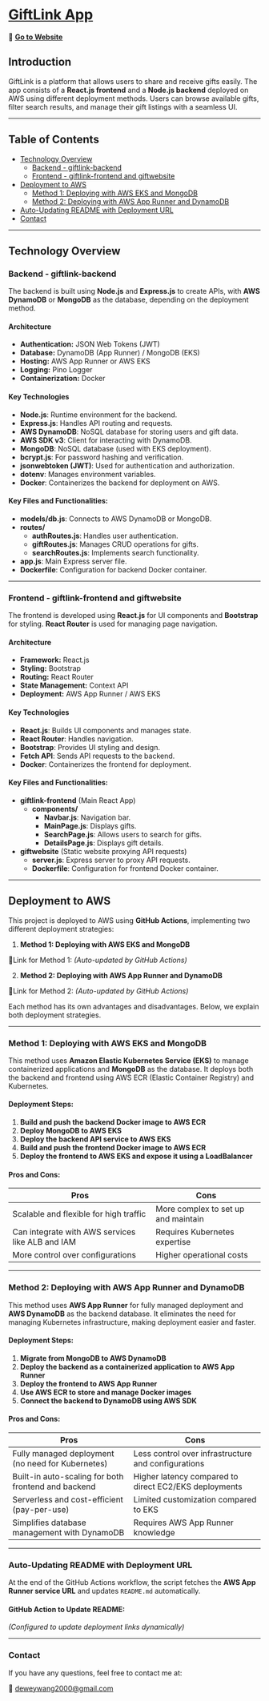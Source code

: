# [GiftLink App](https://dy6kdtagsb.us-east-1.awsapprunner.com)
🔗 <a href="https://dy6kdtagsb.us-east-1.awsapprunner.com" target="_blank">**Go to Website**</a>

## Introduction
GiftLink is a platform that allows users to share and receive gifts easily. The app consists of a **React.js frontend** and a **Node.js backend** deployed on AWS using different deployment methods. Users can browse available gifts, filter search results, and manage their gift listings with a seamless UI.

---

## Table of Contents
- [Technology Overview](#technology-overview)
  - [Backend - giftlink-backend](#backend---giftlink-backend)
  - [Frontend - giftlink-frontend and giftwebsite](#frontend---giftlink-frontend-and-giftwebsite)
- [Deployment to AWS](#deployment-to-aws)
  - [Method 1: Deploying with AWS EKS and MongoDB](#method-1-deploying-with-aws-eks-and-mongodb)
  - [Method 2: Deploying with AWS App Runner and DynamoDB](#method-2-deploying-with-aws-app-runner-and-dynamodb)
- [Auto-Updating README with Deployment URL](#auto-updating-readme-with-deployment-url)
- [Contact](#contact)


---

## Technology Overview

### Backend - giftlink-backend
The backend is built using **Node.js** and **Express.js** to create APIs, with **AWS DynamoDB** or **MongoDB** as the database, depending on the deployment method.

#### Architecture
- **Authentication:** JSON Web Tokens (JWT)
- **Database:** DynamoDB (App Runner) / MongoDB (EKS)
- **Hosting:** AWS App Runner or AWS EKS
- **Logging:** Pino Logger
- **Containerization:** Docker

#### Key Technologies
- **Node.js**: Runtime environment for the backend.
- **Express.js**: Handles API routing and requests.
- **AWS DynamoDB**: NoSQL database for storing users and gift data.
- **AWS SDK v3**: Client for interacting with DynamoDB.
- **MongoDB**: NoSQL database (used with EKS deployment).
- **bcrypt.js**: For password hashing and verification.
- **jsonwebtoken (JWT)**: Used for authentication and authorization.
- **dotenv**: Manages environment variables.
- **Docker**: Containerizes the backend for deployment on AWS.

#### Key Files and Functionalities:
- **models/db.js**: Connects to AWS DynamoDB or MongoDB.
- **routes/**
  - **authRoutes.js**: Handles user authentication.
  - **giftRoutes.js**: Manages CRUD operations for gifts.
  - **searchRoutes.js**: Implements search functionality.
- **app.js**: Main Express server file.
- **Dockerfile**: Configuration for backend Docker container.

---

### Frontend - giftlink-frontend and giftwebsite
The frontend is developed using **React.js** for UI components and **Bootstrap** for styling. **React Router** is used for managing page navigation.

#### Architecture
- **Framework:** React.js
- **Styling:** Bootstrap
- **Routing:** React Router
- **State Management:** Context API
- **Deployment:** AWS App Runner / AWS EKS

#### Key Technologies
- **React.js**: Builds UI components and manages state.
- **React Router**: Handles navigation.
- **Bootstrap**: Provides UI styling and design.
- **Fetch API**: Sends API requests to the backend.
- **Docker**: Containerizes the frontend for deployment.

#### Key Files and Functionalities:
- **giftlink-frontend** (Main React App)
  - **components/**
    - **Navbar.js**: Navigation bar.
    - **MainPage.js**: Displays gifts.
    - **SearchPage.js**: Allows users to search for gifts.
    - **DetailsPage.js**: Displays gift details.
- **giftwebsite** (Static website proxying API requests)
  - **server.js**: Express server to proxy API requests.
  - **Dockerfile**: Configuration for frontend Docker container.

---

## Deployment to AWS

This project is deployed to AWS using **GitHub Actions**, implementing two different deployment strategies:

1. **Method 1: Deploying with AWS EKS and MongoDB**
   
🔗Link for Method 1: *(Auto-updated by GitHub Actions)*

2. **Method 2: Deploying with AWS App Runner and DynamoDB**
   
🔗Link for Method 2: *(Auto-updated by GitHub Actions)*

Each method has its own advantages and disadvantages. Below, we explain both deployment strategies.

---

### Method 1: Deploying with AWS EKS and MongoDB

This method uses **Amazon Elastic Kubernetes Service (EKS)** to manage containerized applications and **MongoDB** as the database. It deploys both the backend and frontend using AWS ECR (Elastic Container Registry) and Kubernetes.

#### Deployment Steps:
1. **Build and push the backend Docker image to AWS ECR**
2. **Deploy MongoDB to AWS EKS**
3. **Deploy the backend API service to AWS EKS**
4. **Build and push the frontend Docker image to AWS ECR**
5. **Deploy the frontend to AWS EKS and expose it using a LoadBalancer**

#### Pros and Cons:

| Pros | Cons |
|------|------|
| Scalable and flexible for high traffic | More complex to set up and maintain |
| Can integrate with AWS services like ALB and IAM | Requires Kubernetes expertise |
| More control over configurations | Higher operational costs |

---

### Method 2: Deploying with AWS App Runner and DynamoDB

This method uses **AWS App Runner** for fully managed deployment and **AWS DynamoDB** as the backend database. It eliminates the need for managing Kubernetes infrastructure, making deployment easier and faster.

#### Deployment Steps:
1. **Migrate from MongoDB to AWS DynamoDB**
2. **Deploy the backend as a containerized application to AWS App Runner**
3. **Deploy the frontend to AWS App Runner**
4. **Use AWS ECR to store and manage Docker images**
5. **Connect the backend to DynamoDB using AWS SDK**

#### Pros and Cons:

| Pros | Cons |
|------|------|
| Fully managed deployment (no need for Kubernetes) | Less control over infrastructure and configurations |
| Built-in auto-scaling for both frontend and backend | Higher latency compared to direct EC2/EKS deployments |
| Serverless and cost-efficient (pay-per-use) | Limited customization compared to EKS |
| Simplifies database management with DynamoDB | Requires AWS App Runner knowledge |

---

### Auto-Updating README with Deployment URL

At the end of the GitHub Actions workflow, the script fetches the **AWS App Runner service URL** and updates `README.md` automatically.

#### GitHub Action to Update README:
*(Configured to update deployment links dynamically)*

---

### Contact

If you have any questions, feel free to contact me at:

📧 deweywang2000@gmail.com

